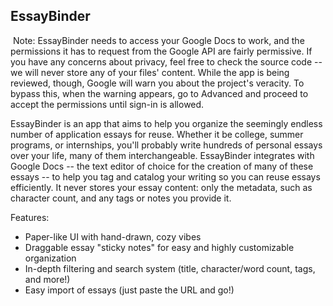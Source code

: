 ## EssayBinder
<img src="" align-left>
Note: EssayBinder needs to access your Google Docs to work, and the permissions it has to request from the Google API are fairly permissive. If you have any concerns about privacy, feel free to check the source code -- we will never store any of your files' content. While the app is being reviewed, though, Google will warn you about the project's veracity. To bypass this, when the warning appears, go to Advanced and proceed to accept the permissions until sign-in is allowed. 

EssayBinder is an app that aims to help you organize the seemingly endless number of application essays for reuse. Whether it be college, summer programs, or internships, you'll probably write hundreds of personal essays over your life, many of them interchangeable. EssayBinder integrates with Google Docs -- the text editor of choice for the creation of many of these essays -- to help you tag and catalog your writing so you can reuse essays efficiently. It never stores your essay content: only the metadata, such as character count, and any tags or notes you provide it.

Features:
- Paper-like UI with hand-drawn, cozy vibes
- Draggable essay "sticky notes" for easy and highly customizable organization
- In-depth filtering and search system (title, character/word count, tags, and more!)
- Easy import of essays (just paste the URL and go!)

